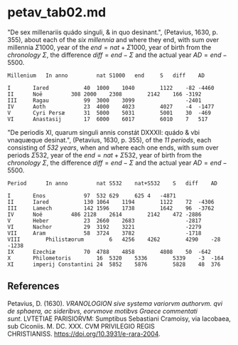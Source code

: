 # petav_tab02.md
"De sex millenariis quádo singuli, & in quo desinant.", (Petavius, 1630, p. 355), about each of the *six millennia* and where they end, with sum over millennia $\Sigma1000$, year of the $end=nat+\Sigma1000$, year of birth from the *chronology* $\Sigma$, the difference $diff=end-\Sigma$ and the actual year $AD=end-5500$.
~~~					
Millenium	In anno			nat	S1000	end		S	diff	AD

I		Iared			40	1000	1040		1122	-82	-4460
II		Noë			308	2000	2308		2142	166	-3192
III		Ragau			99	3000	3099				-2401
IV		Aoth			23	4000	4023		4027	-4	-1477
V		Cyri Persæ		31	5000	5031		5001	30	-469
VI		Anastasij		17	6000	6017		6010	7	517
~~~

"De periodis XI, quarum singuli annis constát DXXXII: quádo & vbi vnaquæque desinat.", (Petavius, 1630, p. 355), of the *11 periods*, each consisting of *532 years*, when and where each one ends, with sum over periods $\Sigma532$, year of the $end=nat+\Sigma532$, year of birth from the *chronology* $\Sigma$, the difference $diff=end-\Sigma$ and the actual year $AD=end-5500$.
~~~				
Period		In anno			nat	S532	nat+S532	S	diff	AD

I		Enos			97	532	629		625	4	-4871
II		Iared			130	1064	1194		1122	72	-4306
III		Lamech			142	1596	1738		1642	96	-3762
IV		Noë			486	2128	2614		2142	472	-2886
V		Heber			23	2660	2683				-2817
VI		Nachor			29	3192	3221				-2279
VII		Aram			58	3724	3782				-1718
VIII		Philistæorum		6	4256	4262		4290	-28	-1238
IX		Ezechiæ			70	4788	4858		4808	50	-642
X		Philometoris		16	5320	5336		5339	-3	-164
XI		imperij Constantini	24	5852	5876		5828	48	376
~~~

## References

Petavius, D. (1630). *VRANOLOGION sive systema variorvm authorvm. qvi de sphaera, ac sideribvs, eorvmove motibvs Graece commentati sunt*. LVTETIAE PARISIORVM: Sumptibus Sebastiani Cramoisy, via Iacobaea, sub Ciconiis. M. DC. XXX. CVM PRIVILEGIO REGIS CHRISTIANISS. https://doi.org/10.3931/e-rara-2004.


